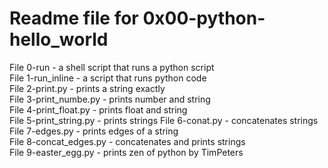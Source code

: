 # Readme file for 0x00-python-hello_world  

File 0-run - a shell script that runs a python script  
File 1-run_inline - a script that runs python code  
File 2-print.py - prints a string exactly  
File 3-print_numbe.py - prints number and string   
File 4-print_float.py - prints float and string  
File 5-print_string.py - prints strings
File 6-conat.py - concatenates strings
File 7-edges.py - prints edges of a string  
File 8-concat_edges.py - concatenates and prints strings  
File 9-easter_egg.py - prints zen of python by TimPeters
